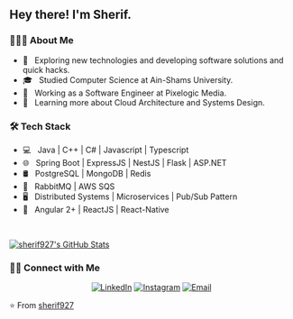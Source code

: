 <h2> Hey there! I'm Sherif.</h2>

<h3> 👨🏻‍💻 About Me </h3>

- 🤔 &nbsp; Exploring new technologies and developing software solutions and quick hacks.
- 🎓 &nbsp; Studied Computer Science at Ain-Shams University.
- 💼 &nbsp; Working as a Software Engineer at Pixelogic Media.
- 🌱 &nbsp; Learning more about Cloud Architecture and Systems Design.

<h3>🛠 Tech Stack</h3>

- 💻 &nbsp; Java | C++ | C# | Javascript | Typescript
- 🌐 &nbsp; Spring Boot | ExpressJS | NestJS | Flask | ASP.NET
- 🛢 &nbsp; PostgreSQL | MongoDB | Redis
- 🔧 &nbsp; RabbitMQ | AWS SQS
- 🖥 &nbsp; Distributed Systems | Microservices | Pub/Sub Pattern
- 🎩 &nbsp; Angular 2+ | ReactJS | React-Native


<br/>

[![sherif927's GitHub Stats](https://github-readme-stats.vercel.app/api?username=sherif927&show_icons=true)](https://github.com/sherif927)

<h3> 🤝🏻 Connect with Me </h3>

<p align="center">
<a href="https://www.linkedin.com/in/sherif-amr/"><img alt="LinkedIn" src="https://img.shields.io/badge/LinkedIn-Sherif%20Amr-blue?style=flat-square&logo=linkedin"></a>
<a href="https://www.instagram.com/sherif_amr927"><img alt="Instagram" src="https://img.shields.io/badge/Instagram-sherif_amr927-blue?style=flat-square&logo=instagram"></a>
<a href="sherif.amr.927@gmail.com"><img alt="Email" src="https://img.shields.io/badge/Email-sherif.amr.927@gmail.com-blue?style=flat-square&logo=gmail"></a>
</p>

⭐️ From [sherif927](https://github.com/AVS1508)
